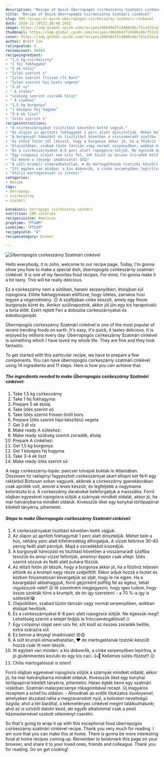 ```yaml
---
description: "Recipe of Quick Überropogós csirkeszárny Szatmári cinkével"
title: "Recipe of Quick Überropogós csirkeszárny Szatmári cinkével"
slug: 995-recipe-of-quick-uberropogos-csirkeszarny-szatmari-cinkevel
date: 2020-11-18T22:38:40.165Z
image: https://img-global.cpcdn.com/recipes/86b9042fc8400c8b/751x532cq70/uberropogos-csirkeszarny-szatmari-cinkevel-recept-foto.jpg
thumbnail: https://img-global.cpcdn.com/recipes/86b9042fc8400c8b/751x532cq70/uberropogos-csirkeszarny-szatmari-cinkevel-recept-foto.jpg
cover: https://img-global.cpcdn.com/recipes/86b9042fc8400c8b/751x532cq70/uberropogos-csirkeszarny-szatmari-cinkevel-recept-foto.jpg
author: Brett Cox
ratingvalue: 4
reviewcount: 36684
recipeingredient:
- "1,5 kg csirkeszrny"
- "1 fej fokhagyma"
- "5 ek tolaj"
- "Ízlés szerint s"
- "Ízlés szerint frissen rlt bors"
- "Ízlés szerint hzi kszts vegeta"
- "3 dl vz"
- " A stshez"
- "szükség szerint zsiradk tolaj"
- " A cinkhez"
- "1,5 kg burgonya"
- "1 közepes fej hagyma"
- "3-4 ek liszt"
- "ízlés szerint s"
recipeinstructions:
- "A csirkeszárnyakat tisztítást követően ketté vágjuk."
- "Az olajon az aprított fokhagymát 1 perc alatt dinszteljük. Mehet bele a hús, néhány perc alatt kifehéredésig átforgatjuk. A vízzel felöntve 30-40 percig fedő alatt pároljuk. Majd a zsiradékból kiszedjük."
- "A burgonyát hámozást és tisztítást követően a visszamaradt szaftba tesszük és annyi vízzel felöntjük, amennyi éppen csak ellepi. Ízlés szerint sózzuk és fedő alatt puhára főzzük."
- "Az előző fotón jól látszik, hogy a burgonya akkor jó, ha a főzővíz teljesen eltűnik és a krumpli nagy része széjjelfőtt. Ekkor adjuk hozzá a lisztet és közben folyamatosan kevergetjük az alját, hogy le ne égjen. Ha a kavargatást abbahagyjuk, forró gejzírként püffög fel az egész, tehát vigyázzunk vele!! 😲 Itt szeretném megjegyezni, hogy igen tudom, hogy össze szokták törni a krumplit, de én így szeretem! - a 70 %-a így is szétesik!😁"
- "Olajsütőben, szabad tűzön tárcsán vagy normál serpenyőben, wokban étolajat hevítünk."
- "És a csirkeszárnyakat 6-8 perc alatt ropogósra sütjük. Ne égessük meg!! Lehetőség szerint a tetejét fedjük le fröccsenésgátlóval! 🙄"
- "Egy csöppnyi olajat sem szív fel, sőt kisűl az összes zsiradék belőle, extra szárazra sül."
- "Ez benne a lényeg! imádnivaló! 😍😋"
- "A sült krumpli elmaradhatatlan, ❤️ de mártogatósnak tzatziki készült hozzá csak itt nem látszik."
- "Itt egyben van minden: a kis dobverők, a cinke serpenyőben lepirítva, a jó gluténmentes koviubi és egy kis caci. 👍🤗 Kellemes sütés-főzést!! 😉"
- "Chilis mártogatóssal is isteni!"
categories:
- Recipe
tags:
- berropogs
- csirkeszrny
- szatmri

katakunci: berropogs csirkeszrny szatmri 
nutrition: 185 calories
recipecuisine: American
preptime: "PT40M"
cooktime: "PT52M"
recipeyield: "4"
recipecategory: Dinner

---
```



![Überropogós csirkeszárny Szatmári cinkével](https://img-global.cpcdn.com/recipes/86b9042fc8400c8b/751x532cq70/uberropogos-csirkeszarny-szatmari-cinkevel-recept-foto.jpg)

Hello everybody, it is John, welcome to our recipe page. Today, I'm gonna show you how to make a special dish, überropogós csirkeszárny szatmári cinkével. It is one of my favorites food recipes. For mine, I'm gonna make it a bit tasty. This will be really delicious.

Ez a csirkeszárny nem a sütőben, hanem serpenyőben, étolajban sül ropogósra. Előtte fokhagymásan előfőzve, hogy ízletes, zamatos húsi legyen a végeredmény. 😉 A szaftjában cinke készült, amely egy finom burgonyás köret és. Amikor szülinapoztok, akkor jól jön egy kis harapnivaló a torta előtt. Ezért rejtett Feri a dobozba csirkeszárnyakat és édesburgonyát.

Überropogós csirkeszárny Szatmári cinkével is one of the most popular of recent trending foods on earth. It's easy, it's quick, it tastes delicious. It is enjoyed by millions every day. Überropogós csirkeszárny Szatmári cinkével is something which I have loved my whole life. They are fine and they look fantastic.


To get started with this particular recipe, we have to prepare a few components. You can have überropogós csirkeszárny szatmári cinkével using 14 ingredients and 11 steps. Here is how you can achieve that.

<!--inarticleads1-->

##### The ingredients needed to make Überropogós csirkeszárny Szatmári cinkével:

1. Take 1,5 kg csirkeszárny
1. Take 1 fej fokhagyma
1. Prepare 5 ek étolaj
1. Take Ízlés szerint só
1. Take Ízlés szerint frissen őrölt bors
1. Prepare Ízlés szerint házi készítésű vegeta
1. Get 3 dl víz
1. Make ready  A sütéshez:
1. Make ready szükség szerint zsiradék, étolaj
1. Prepare  A cinkéhez:
1. Get 1,5 kg burgonya
1. Get 1 közepes fej hagyma
1. Take 3-4 ek liszt
1. Make ready ízlés szerint só


A nagy csirkeszárny-lopás: pancser tolvajok buktak le Atlantában. Összesen tíz raklapnyi fagyasztott csirkeszárnyat akart ellopni két férfi egy raktárból Biztosan sokan vagyunk, akiknek a csirkeszárny gyerekkorában csak aprólék volt, amivel a leves készült, és legfeljebb a nagymama kotorászta ki a. A csirkeszárny darabokat beleforgatjuk a masszába. Forró olajban egyesével ropogósra sütjük a szárnyak mindkét oldalát, akkor jó, ha már halványbarna mindkét oldaluk. Kivesszük őket egy konyhai törlőpapírral kibélelt tányérra, pihentetni. 

<!--inarticleads2-->

##### Steps to make Überropogós csirkeszárny Szatmári cinkével:

1. A csirkeszárnyakat tisztítást követően ketté vágjuk.
1. Az olajon az aprított fokhagymát 1 perc alatt dinszteljük. Mehet bele a hús, néhány perc alatt kifehéredésig átforgatjuk. A vízzel felöntve 30-40 percig fedő alatt pároljuk. Majd a zsiradékból kiszedjük.
1. A burgonyát hámozást és tisztítást követően a visszamaradt szaftba tesszük és annyi vízzel felöntjük, amennyi éppen csak ellepi. Ízlés szerint sózzuk és fedő alatt puhára főzzük.
1. Az előző fotón jól látszik, hogy a burgonya akkor jó, ha a főzővíz teljesen eltűnik és a krumpli nagy része széjjelfőtt. Ekkor adjuk hozzá a lisztet és közben folyamatosan kevergetjük az alját, hogy le ne égjen. Ha a kavargatást abbahagyjuk, forró gejzírként püffög fel az egész, tehát vigyázzunk vele!! 😲 Itt szeretném megjegyezni, hogy igen tudom, hogy össze szokták törni a krumplit, de én így szeretem! - a 70 %-a így is szétesik!😁
1. Olajsütőben, szabad tűzön tárcsán vagy normál serpenyőben, wokban étolajat hevítünk.
1. És a csirkeszárnyakat 6-8 perc alatt ropogósra sütjük. Ne égessük meg!! Lehetőség szerint a tetejét fedjük le fröccsenésgátlóval! 🙄
1. Egy csöppnyi olajat sem szív fel, sőt kisűl az összes zsiradék belőle, extra szárazra sül.
1. Ez benne a lényeg! imádnivaló! 😍😋
1. A sült krumpli elmaradhatatlan, ❤️ de mártogatósnak tzatziki készült hozzá csak itt nem látszik.
1. Itt egyben van minden: a kis dobverők, a cinke serpenyőben lepirítva, a jó gluténmentes koviubi és egy kis caci. 👍🤗 Kellemes sütés-főzést!! 😉
1. Chilis mártogatóssal is isteni!


Forró olajban egyesével ropogósra sütjük a szárnyak mindkét oldalát, akkor jó, ha már halványbarna mindkét oldaluk. Kivesszük őket egy konyhai törlőpapírral kibélelt tányérra, pihentetni. Hatan égtek benn egy szatmári viskóban. Szatmári malacpecsenye rókagombával recept. Új magyaros receptem a schef.hu oldalon. - Álmodnak az erdők titokzatos ösvényeivel, amelyeken átszalad néha a megzavarodott nyúl, a kolostori neveltségű őzgida; ahol a téli baráttal, a kékmellényes cinkével megint találkozhatunk; ahol az is szívből dalolni kezd, aki egyéb alkalommal csak a pesti házmesternével szokott véleményt cserélni. 

So that's going to wrap it up with this exceptional food überropogós csirkeszárny szatmári cinkével recipe. Thank you very much for reading. I am sure that you can make this at home. There is gonna be more interesting food at home recipes coming up. Remember to bookmark this page on your browser, and share it to your loved ones, friends and colleague. Thank you for reading. Go on get cooking!
